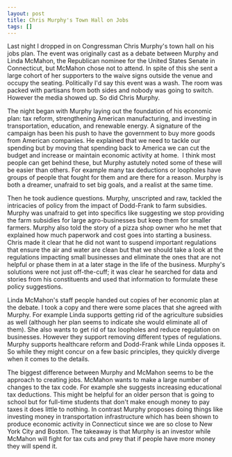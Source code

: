 ```yaml
---
layout: post
title: Chris Murphy's Town Hall on Jobs
tags: []
---
```



Last night I dropped in on Congressman Chris Murphy's town hall on his jobs plan. The event was originally cast as a debate between Murphy and Linda McMahon, the Republican nominee for the United States Senate in Connecticut, but McMahon chose not to attend. In spite of this she sent a large cohort of her supporters to the waive signs outside the venue and occupy the seating. Politically I'd say this event was a wash. The room was packed with partisans from both sides and nobody was going to switch. However the media showed up. So did Chris Murphy.

The night began with Murphy laying out the foundation of his economic plan: tax reform, strengthening American manufacturing, and investing in transportation, education, and renewable energy. A signature of the campaign has been his push to have the government to buy more goods from American companies. He explained that we need to tackle our spending but by moving that spending back to America we can cut the budget and increase or maintain economic activity at home.  I think most people can get behind these, but Murphy astutely noted some of these will be easier than others. For example many tax deductions or loopholes have groups of people that fought for them and are there for a reason. Murphy is both a dreamer, unafraid to set big goals, and a realist at the same time.

Then he took audience questions. Murphy, unscripted and raw, tackled the intricacies of policy from the impact of Dodd-Frank to farm subsidies. Murphy was unafraid to get into specifics like suggesting we stop providing the farm subsidies for large agro-businesses but keep them for smaller farmers. Murphy also told the story of a pizza shop owner who he met that explained how much paperwork and cost goes into starting a business. Chris made it clear that he did not want to suspend important regulations that ensure the air and water are clean but that we should take a look at the regulations impacting small businesses and eliminate the ones that are not helpful or phase them in at a later stage in the life of the business. Murphy's solutions were not just off-the-cuff; it was clear he searched for data and stories from his constituents and used that information to formulate these policy suggestions.

Linda McMahon's staff people handed out copies of her economic plan at the debate. I took a copy and there were some places that she agreed with Murphy. For example Linda supports getting rid of the agriculture subsidies as well (although her plan seems to indicate she would eliminate all of them). She also wants to get rid of tax loopholes and reduce regulation on businesses. However they support removing different types of regulations. Murphy supports healthcare reform and Dodd-Frank while Linda opposes it. So while they might concur on a few basic principles, they quickly diverge when it comes to the details.

The biggest difference between Murphy and McMahon seems to be the approach to creating jobs. McMahon wants to make a large number of changes to the tax code. For example she suggests increasing educational tax deductions. This might be helpful for an older person that is going to school but for full-time students that don't make enough money to pay taxes it does little to nothing. In contrast Murphy proposes doing things like investing money in transportation infrastructure which has been shown to produce economic activity in Connecticut since we are so close to New York City and Boston. The takeaway is that Murphy is an investor while McMahon will fight for tax cuts and prey that if people have more money they will spend it.
